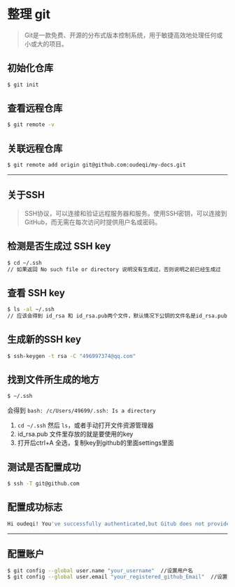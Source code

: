 # 整理 git
> Git是一款免费、开源的分布式版本控制系统，用于敏捷高效地处理任何或小或大的项目。

## 初始化仓库
``` bash
$ git init
```
## 查看远程仓库
``` bash
$ git remote -v
```

## 关联远程仓库
``` bash
$ git remote add origin git@github.com:oudeqi/my-docs.git
```

------------------------------------------------------------------------------

## 关于SSH
> SSH协议，可以连接和验证远程服务器和服务。使用SSH密钥，可以连接到GitHub，而无需在每次访问时提供用户名或密码。

## 检测是否生成过 SSH key
``` bash
$ cd ~/.ssh
// 如果返回 No such file or directory 说明没有生成过，否则说明之前已经生成过
```

## 查看 SSH key
``` bash
$ ls -al ~/.ssh
// 应该会得到 id_rsa 和 id_rsa.pub两个文件，默认情况下公钥的文件名是id_rsa.pub
```

## 生成新的SSH key
``` bash
$ ssh-keygen -t rsa -C "496997374@qq.com"
```

## 找到文件所生成的地方
``` bash
$ ~/.ssh
```
会得到 `bash: /c/Users/49699/.ssh: Is a directory`  

1. `cd ~/.ssh` 然后 `ls`，或者手动打开文件资源管理器
2. id_rsa.pub 文件里存放的就是要使用的key
3. 打开后ctrl+A 全选，复制key到github的里面settings里面

## 测试是否配置成功
``` bash
$ ssh -T git@github.com
```
## 配置成功标志
``` bash
Hi oudeqi! You've successfully authenticated,but Gitub does not provide shell access 
```

------------------------------------------------------------------------------

## 配置账户
``` bash
$ git config --global user.name "your_username"  //设置用户名
$ git config --global user.email "your_registered_github_Email"  //设置邮箱地址
```